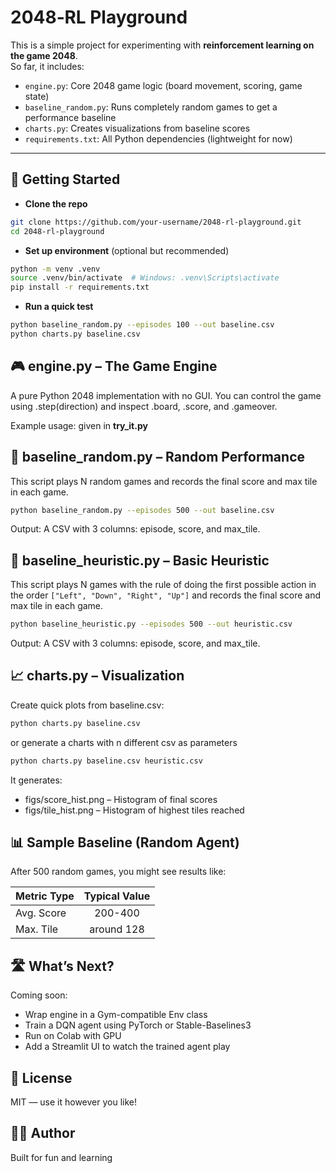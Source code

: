 # 2048‑RL Playground

This is a simple project for experimenting with **reinforcement learning on the game 2048**.  
So far, it includes:

- `engine.py`: Core 2048 game logic (board movement, scoring, game state)
- `baseline_random.py`: Runs completely random games to get a performance baseline
- `charts.py`: Creates visualizations from baseline scores
- `requirements.txt`: All Python dependencies (lightweight for now)

---

## 🚀 Getting Started

- **Clone the repo**  

```bash
git clone https://github.com/your-username/2048-rl-playground.git
cd 2048-rl-playground
```

- **Set up environment** (optional but recommended)

```bash
python -m venv .venv
source .venv/bin/activate  # Windows: .venv\Scripts\activate
pip install -r requirements.txt
```

- **Run a quick test**

```bash
python baseline_random.py --episodes 100 --out baseline.csv
python charts.py baseline.csv
```

## 🎮 engine.py – The Game Engine

A pure Python 2048 implementation with no GUI.
You can control the game using .step(direction) and inspect .board, .score, and .gameover.

Example usage: given in **try_it.py**

## 🎲 baseline_random.py – Random Performance

This script plays N random games and records the final score and max tile in each game.

```bash
python baseline_random.py --episodes 500 --out baseline.csv
```

Output:
A CSV with 3 columns: episode, score, and max_tile.

## 🎲 baseline_heuristic.py – Basic Heuristic

This script plays N games with the rule of doing the first possible action in the order ```["Left", "Down", "Right", "Up"]``` and records the final score and max tile in each game.

```bash
python baseline_heuristic.py --episodes 500 --out heuristic.csv
```

Output:
A CSV with 3 columns: episode, score, and max_tile.

## 📈 charts.py – Visualization

Create quick plots from baseline.csv:

```bash
python charts.py baseline.csv
```

or generate a charts with n different csv as parameters

```bash
python charts.py baseline.csv heuristic.csv
```

It generates:

- figs/score_hist.png – Histogram of final scores
- figs/tile_hist.png – Histogram of highest tiles reached

## 📊 Sample Baseline (Random Agent)

After 500 random games, you might see results like:

| Metric Type   | Typical Value |
| ------------- |:-------------:|
| Avg. Score    |       200-400 |
| Max. Tile     |    around 128 |

## 🛣️ What’s Next?

Coming soon:

- Wrap engine in a Gym-compatible Env class
- Train a DQN agent using PyTorch or Stable-Baselines3
- Run on Colab with GPU
- Add a Streamlit UI to watch the trained agent play

## 📜 License

MIT — use it however you like!

## 🙋‍♂️ Author

Built for fun and learning
